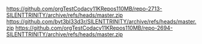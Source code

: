 https://github.com/orgTestCodacy11KRepos110MB/repo-2713-SILENTTRINITY/archive/refs/heads/master.zip
https://github.com/byt3bl33d3r/SILENTTRINITY/archive/refs/heads/master.zip
https://github.com/orgTestCodacy11KRepos110MB/repo-2694-SILENTTRINITY/archive/refs/heads/master.zip
